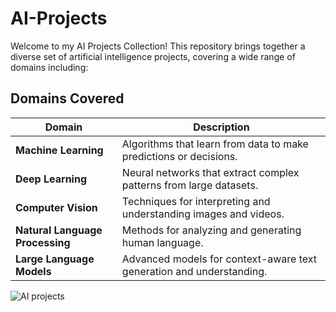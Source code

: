 # AI-Projects
Welcome to my AI Projects Collection! This repository brings together a diverse set of artificial intelligence projects, covering a wide range of domains including:

## Domains Covered

| Domain                     | Description                                                         |
|----------------------------|---------------------------------------------------------------------|
| **Machine Learning**       | Algorithms that learn from data to make predictions or decisions.   |
| **Deep Learning**          | Neural networks that extract complex patterns from large datasets.  |
| **Computer Vision**        | Techniques for interpreting and understanding images and videos.    |
| **Natural Language Processing** | Methods for analyzing and generating human language.         |
| **Large Language Models**  | Advanced models for context-aware text generation and understanding.|
![AI projects](https://github.com/user-attachments/assets/5e685c14-4d53-4f91-8dd9-0e8733b3046c)


